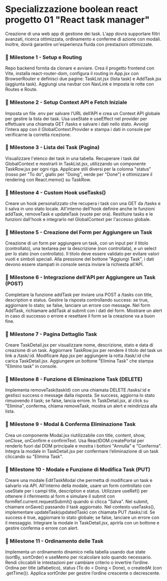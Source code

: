 # Specializzazione boolean react progetto 01 "React task manager"

Creazione di una web app di gestione dei task. L'app dovrà supportare filtri avanzati, ricerca ottimizzata, ordinamento e conferme di azione con modali. Inoltre, dovrà garantire un'esperienza fluida con prestazioni ottimizzate.


### 📌 Milestone 1 - Setup e Routing
Repo backend fornita da clonare e avviare.
Crea il progetto frontend con Vite, installa react-router-dom, configura il routing in App.jsx con BrowserRouter e definisci due pagine: TaskList.jsx (lista task) e AddTask.jsx (aggiunta task).
Aggiungi una navbar con NavLink e imposta le rotte con Routes e Route.


### 📌 Milestone 2 - Setup Context API e Fetch Iniziale
Imposta un file .env per salvare l’URL dell’API e crea un Context API globale per gestire la lista dei task.
Usa useState e useEffect nel provider per effettuare una chiamata GET /tasks e salvare i dati nello stato.
Avvolgi l’intera app con il GlobalContext.Provider e stampa i dati in console per verificarne la corretta ricezione.

### 📌 Milestone 3 - Lista dei Task (Pagina)
Visualizzare l'elenco dei task in una tabella. Recuperare i task dal GlobalContext e mostrarli in TaskList.jsx, utilizzando un componente TaskRow.jsx per ogni riga. Applicare stili diversi per la colonna "status" (rosso per "To do", giallo per "Doing", verde per "Done") e ottimizzare il rendering con React.memo() su TaskRow.

### 📌 Milestone 4 - Custom Hook useTasks()
Creare un hook personalizzato che recupera i task con una GET da /tasks e li salva in uno stato locale.
All'interno dell'hook definire anche le funzioni addTask, removeTask e updateTask (vuote per ora).
Restituire tasks e le funzioni dall'hook e integrarlo nel GlobalContext per l'accesso globale.

### 📌 Milestone 5 - Creazione del Form per Aggiungere un Task
Creazione di un form per aggiungere un task, con un input per il titolo (controllato), una textarea per la descrizione (non controllata), e un select per lo stato (non controllato). Il titolo deve essere validato per evitare valori vuoti e simboli speciali. Alla pressione del bottone "Aggiungi Task", i dati devono essere stampati in console senza inviare la richiesta all'API.

### 📌 Milestone 6 - Integrazione dell'API per Aggiungere un Task (POST)
Completare la funzione addTask per inviare una POST a /tasks con title, description e status.
Gestire la risposta controllando success: se true, aggiornare lo stato; se false, lanciare un errore con message.
Nel form AddTask, richiamare addTask al submit con i dati del form.
Mostrare un alert in caso di successo o errore e resettare il form se la creazione va a buon fine.

### 📌 Milestone 7 - Pagina Dettaglio Task
Creare TaskDetail.jsx per visualizzare nome, descrizione, stato e data di creazione di un task.
Aggiornare TaskRow.jsx per rendere il titolo del task un link a /task/:id.
Modificare App.jsx per aggiungere la rotta /task/:id che carica TaskDetail.jsx.
Aggiungere un bottone "Elimina Task" che stampa "Elimino task" in console.

### 📌 Milestone 8 - Funzione di Eliminazione Task (DELETE)
Implementa removeTask(taskId) con una chiamata DELETE /tasks/:id e gestisci success o message dalla risposta.
Se success, aggiorna lo stato rimuovendo il task; se false, lancia errore.
In TaskDetail.jsx, al click su "Elimina", conferma, chiama removeTask, mostra un alert e reindirizza alla lista.

### 📌 Milestone 9 - Modal & Conferma Eliminazione Task
Crea un componente Modal.jsx riutilizzabile con title, content, show, onClose, onConfirm e confirmText.
Usa ReactDOM.createPortal per renderlo fuori dal DOM principale e mostra i bottoni "Annulla" e "Conferma".
Integra la modale in TaskDetail.jsx per confermare l’eliminazione di un task cliccando su "Elimina Task".

### 📌 Milestone 10 - Modale e Funzione di Modifica Task (PUT)
Creare una modale EditTaskModal che permetta di modificare un task e salvarlo via API.
All'interno della modale, usare un form controllato con useState per i campi title, description e status.
Utilizzare useRef() per ottenere il riferimento al form e simulare il submit con formRef.current.requestSubmit() quando si clicca "Salva".
Nel submit, chiamare onSave() passando il task aggiornato.
Nel contesto useTasks(), implementare updateTask(updatedTask) con chiamata PUT /tasks/:id.
Se success è true, aggiornare lo stato globale; se false, lanciare un errore con il messaggio.
Integrare la modale in TaskDetail.jsx, aprirla con un bottone e gestire conferma o errore con alert.

### 📌 Milestone 11 - Ordinamento delle Task
Implementa un ordinamento dinamico nella tabella usando due state (sortBy, sortOrder) e useMemo per ricalcolare solo quando necessario.
Rendi cliccabili le intestazioni per cambiare criterio o invertire l’ordine.
Ordina per title (alfabetico), status (To do < Doing < Done), o createdAt (con .getTime()).
Applica sortOrder per gestire l’ordine crescente o decrescente.